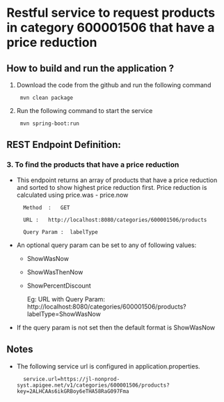 
# Restful service to request products in category 600001506 that have a price reduction

## How to build and run the application ?

1. Download the code from the github and run the following command

		mvn clean package

2. Run the following command to start the service

		mvn spring-boot:run

## REST Endpoint Definition:

### 3. To find the products that have a price reduction

- This endpoint returns an array of products that have a price reduction and sorted to show highest price reduction
	 first. Price reduction is calculated using price.was - price.now
	
		Method  :   GET

		URL :   http://localhost:8080/categories/600001506/products
		
		Query Param :  labelType
		
- An optional query param can be set to any of following values:
		    
    * ShowWasNow
    * ShowWasThenNow
    * ShowPercentDiscount

	
        Eg: URL with Query Param: 
	    http://localhost:8080/categories/600001506/products?labelType=ShowWasNow
	    
- If the query param is not set then the default format is ShowWasNow

## Notes
- The following service url is configured in application.properties.

        service.url=https://jl-nonprod-syst.apigee.net/v1/categories/600001506/products?key=2ALHCAAs6ikGRBoy6eTHA58RaG097Fma
